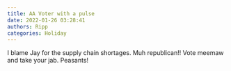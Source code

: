 ```yaml
---
title: AA Voter with a pulse
date: 2022-01-26 03:28:41
authors: Ripp
categories: Holiday
---
```


 I blame Jay for the supply chain shortages. Muh republican!! Vote meemaw and take your jab. Peasants!